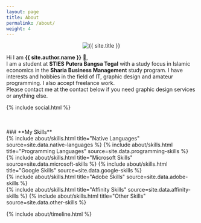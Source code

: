 ```yaml
---
layout: page
title: About
permalink: /about/
weight: 4
---
```


<p align="center">
    <img src="{{ site.author.image }}" alt="{{ site.title }}" class="circle-image wow animated zoomIn" data-wow-delay=".1s"">
<br>

Hi I am <b>{{ site.author.name }}</b> :wave:,<br>
I am a student at <b>STIES Putera Bangsa Tegal</b> with a study focus in Islamic economics in the <b>Sharia Business Management</b> study program. I have interests and hobbies in the field of IT, graphic design and amateur programming.  I also accept freelance work.<br>Please contact me at the contact below if you need graphic design services or anything else.
</p>

<p class="text-center"> {% include social.html %} </p>
<br>
<br>
### **My Skills**

<div class="row">
{% include about/skills.html title="Native Languages" source=site.data.native-languages %}
{% include about/skills.html title="Programming Languages" source=site.data.programming-skills %}
</div>
<div class="row">
{% include about/skills.html title="Microsoft Skills" source=site.data.microsoft-skills %}
{% include about/skills.html title="Google Skills" source=site.data.google-skills %}
</div>
<div class="row">
{% include about/skills.html title="Adobe Skills" source=site.data.adobe-skills %}
</div>
<div class="row">
{% include about/skills.html title="Affinity Skills" source=site.data.affinity-skills %}
{% include about/skills.html title="Other Skills" source=site.data.other-skills %}
</div>

{% include about/timeline.html %}

<br>
